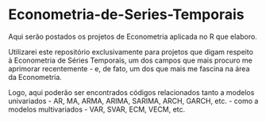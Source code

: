 # Econometria-de-Series-Temporais
 Aqui serão postados os projetos de Econometria aplicada no R que elaboro.  
 
 Utilizarei este repositório exclusivamente para projetos que digam respeito à Econometria de Séries Temporais, um dos campos que mais procuro me aprimorar recentemente - e, de fato, um dos que mais me fascina na área da Econometria. 
 
 Logo, aqui poderão ser encontrados códigos relacionados tanto a modelos univariados - AR, MA, ARMA, ARIMA, SARIMA, ARCH, GARCH, etc. - como a modelos multivariados - VAR, SVAR, ECM, VECM, etc.
